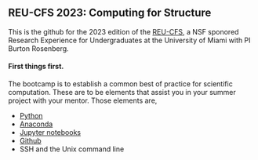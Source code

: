 ## REU-CFS 2023: Computing for Structure

This is the github for the 2023 edition of the 
<a href="https://www.cs.miami.edu/reu-cfs/2023/index.html">REU-CFS</a>, a NSF sponored Research Experience for Undergraduates 
at the University of Miami with PI Burton Rosenberg.

#### First things first.

The bootcamp is to establish a common best of practice for scientific computation. These are to be elements that assist you in your summer project with your mentor. Those elements are, 

- [Python](https://docs.python.org/3/)
- [Anaconda](https://www.anaconda.com/)
- [Jupyter notebooks](https://jupyter.org/)
- [Github](https://git-scm.com/book/en/v2)
- SSH and the Unix command line


